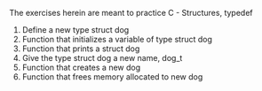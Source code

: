 The exercises herein are meant to practice C - Structures, typedef
1. Define a new type struct dog
2. Function that initializes a variable of type struct dog
3. Function that prints a struct dog
4. Give the type struct dog a new name, dog_t
5. Function that creates a new dog
6. Function that frees memory allocated to new dog
